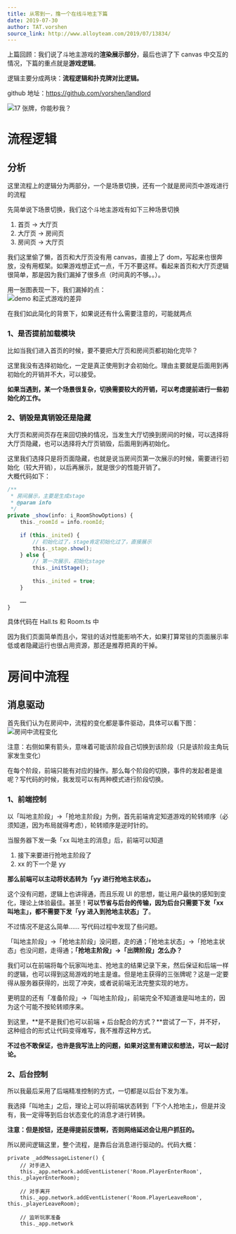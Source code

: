 ```yaml
---
title: 从零到一，撸一个在线斗地主下篇
date: 2019-07-30
author: TAT.vorshen
source_link: http://www.alloyteam.com/2019/07/13834/
---
```


<!-- {% raw %} - for jekyll -->

上篇回顾：我们说了斗地主游戏的**渲染展示部分**，最后也讲了下 canvas 中交互的情况，下篇的重点就是**游戏逻辑**。

逻辑主要分成两块：**流程逻辑和扑克牌对比逻辑。**

github 地址：<https://github.com/vorshen/landlord>

![17 张牌，你能秒我？](https://raw.githubusercontent.com/vorshen/landlord/master/blog/img/1.png)

# 流程逻辑

## 分析

这里流程上的逻辑分为两部分，一个是场景切换，还有一个就是房间页中游戏进行的流程

先简单说下场景切换，我们这个斗地主游戏有如下三种场景切换

1.  首页 -> 大厅页
2.  大厅页 -> 房间页
3.  房间页 -> 大厅页

我们这里偷了懒，首页和大厅页没有用 canvas，直接上了 dom，写起来也很奔放，没有用框架。如果游戏想正式一点，千万不要这样。看起来首页和大厅页逻辑很简单，那是因为我们漏掉了很多点（时间真的不够。。）。

用一张图表现一下，我们漏掉的点：  
![demo 和正式游戏的差异](https://raw.githubusercontent.com/vorshen/landlord/master/blog/img/17.png)

在我们如此简化的背景下，如果说还有什么需要注意的，可能就两点

### 1、是否提前加载模块

比如当我们进入首页的时候，要不要把大厅页和房间页都初始化完毕？

这里我没有选择初始化，一定是真正使用到才会初始化。理由主要就是后面用到再初始化的开销并不大，可以接受。

**如果当遇到，某一个场景很复杂，切换需要较大的开销，可以考虑提前进行一些初始化的工作。**

### 2、销毁是真销毁还是隐藏

大厅页和房间页存在来回切换的情况，当发生大厅切换到房间的时候，可以选择将大厅页隐藏，也可以选择将大厅页销毁，后面用到再初始化。

这里我们选择只是将页面隐藏，也就是说当房间页第一次展示的时候，需要进行初始化（较大开销），以后再展示，就是很少的性能开销了。  
大概代码如下：

```javascript
/**
 * 房间展示，主要是生成stage
 * @param info 
 */
private _show(info: i_RoomShowOptions) {
    this._roomId = info.roomId;
 
    if (this._inited) {
        // 初始化过了，stage肯定初始化过了，直接展示
        this._stage.show();
    } else {
        // 第一次展示，初始化stage
        this._initStage();
 
        this._inited = true;
    }
 
    ……
}
```

具体代码在 Hall.ts 和 Room.ts 中

因为我们页面简单而且小，常驻的话对性能影响不大，如果打算常驻的页面展示率低或者隐藏运行也很占用资源，那还是推荐把真的干掉。

# 房间中流程

## 消息驱动

首先我们认为在房间中，流程的变化都是事件驱动，具体可以看下图：  
![房间中流程变化](https://raw.githubusercontent.com/vorshen/landlord/master/blog/img/18.png)

注意：右侧如果有箭头，意味着可能该阶段自己切换到该阶段（只是该阶段主角玩家发生变化）

在每个阶段，前端只能有对应的操作。那么每个阶段的切换，事件的发起者是谁呢？写代码的时候，我发现可以有两种模式进行阶段切换。

### 1、前端控制

以「叫地主阶段」->「抢地主阶段」为例，首先前端肯定知道游戏的轮转顺序（必须知道，因为布局就得考虑），轮转顺序是逆时针的。

当服务器下发一条「xx 叫地主的消息」后，前端可以知道

1.  接下来要进行抢地主阶段了
2.  xx 的下一个是 yy

**那么前端可以主动将状态转为「yy 进行抢地主状态」。**

这个没有问题，逻辑上也讲得通，而且乐观 UI 的思想，能让用户最快的感知到变化，理论上体验最佳。甚至！**可以节省与后台的传输，因为后台只需要下发「xx 叫地主」，都不需要下发「yy 进入到抢地主状态」了**。

不过情况不是这么简单…… 写代码过程中发现了些问题。

「叫地主阶段」->「抢地主阶段」没问题，走的通；「抢地主状态」->「抢地主状态」也没问题，走得通；**「抢地主阶段」->「出牌阶段」怎么办？**

我们可以在前端将每个玩家叫地主、抢地主的结果记录下来，然后保证和后端一样的逻辑，也可以得到这局游戏的地主是谁。但是地主获得的三张牌呢？这是一定要得从服务器获得的，出现了冲突，或者说前端无法完整实现的地方。

更明显的还有「准备阶段」->「叫地主阶段」，前端完全不知道谁是叫地主的，因为这个可能不按轮转顺序来。

到这里，**是不是我们也可以前端 + 后台配合的方式？**尝试了一下，并不好，这种组合的形式让代码变得难写，我不推荐这种方式。

**不过也不敢保证，也许是我写法上的问题，如果对这里有建议和想法，可以一起讨论。**

### 2、后台控制

所以我最后采用了后端精准控制的方式，一切都是以后台下发为准。

我选择「叫地主」之后，理论上可以将前端状态转到「下个人抢地主」，但是并没有，我一定得等到后台状态变化的消息才进行转换。

**注意：但是按钮，还是得提前反馈啊，否则网络延迟会让用户抓狂的。**

所以房间逻辑这里，整个流程，是靠后台消息进行驱动的。代码大概：

    private _addMessageListener() {
        // 对手进入
        this._app.network.addEventListener('Room.PlayerEnterRoom', this._playerEnterRoom);
     
        // 对手离开
        this._app.network.addEventListener('Room.PlayerLeaveRoom', this._playerLeaveRoom);
     
        // 监听玩家准备
        this._app.network


<!-- {% endraw %} - for jekyll -->